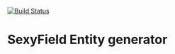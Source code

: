 [![Build Status](https://travis-ci.org/dionsnoeijen/section-field.svg?branch=master)](https://travis-ci.org/dionsnoeijen/section-field)

# SexyField Entity generator


